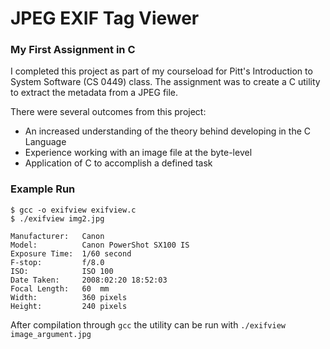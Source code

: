 # JPEG EXIF Tag Viewer
### My First Assignment in C  
I completed this project as part of my courseload for Pitt's Introduction to System Software (CS 0449) class.  The assignment 
was to create a C utility to extract the metadata from a JPEG file. 
  
There were several outcomes from this project:
  * An increased understanding of the theory behind developing in the C Language
  * Experience working with an image file at the byte-level
  * Application of C to accomplish a defined task

### Example Run

```
$ gcc -o exifview exifview.c
$ ./exifview img2.jpg

Manufacturer:   Canon
Model:          Canon PowerShot SX100 IS
Exposure Time:  1/60 second
F-stop:         f/8.0
ISO:            ISO 100
Date Taken:     2008:02:20 18:52:03
Focal Length:   60  mm
Width:          360 pixels
Height:         240 pixels

```

After compilation through `gcc` the utility can be run with `./exifview image_argument.jpg`
